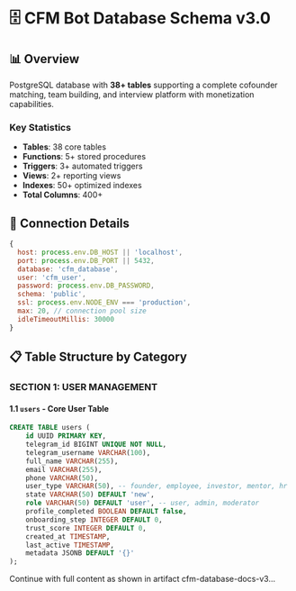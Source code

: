 # 🗄️ CFM Bot Database Schema v3.0

## 📊 Overview

PostgreSQL database with **38+ tables** supporting a complete cofounder matching, team building, and interview platform with monetization capabilities.

### Key Statistics
- **Tables**: 38 core tables
- **Functions**: 5+ stored procedures  
- **Triggers**: 3+ automated triggers
- **Views**: 2+ reporting views
- **Indexes**: 50+ optimized indexes
- **Total Columns**: 400+

## 🔌 Connection Details

```javascript
{
  host: process.env.DB_HOST || 'localhost',
  port: process.env.DB_PORT || 5432,
  database: 'cfm_database',
  user: 'cfm_user',
  password: process.env.DB_PASSWORD,
  schema: 'public',
  ssl: process.env.NODE_ENV === 'production',
  max: 20, // connection pool size
  idleTimeoutMillis: 30000
}
```

## 📋 Table Structure by Category

### SECTION 1: USER MANAGEMENT

#### 1.1 `users` - Core User Table
```sql
CREATE TABLE users (
    id UUID PRIMARY KEY,
    telegram_id BIGINT UNIQUE NOT NULL,
    telegram_username VARCHAR(100),
    full_name VARCHAR(255),
    email VARCHAR(255),
    phone VARCHAR(50),
    user_type VARCHAR(50), -- founder, employee, investor, mentor, hr
    state VARCHAR(50) DEFAULT 'new',
    role VARCHAR(50) DEFAULT 'user', -- user, admin, moderator
    profile_completed BOOLEAN DEFAULT false,
    onboarding_step INTEGER DEFAULT 0,
    trust_score INTEGER DEFAULT 0,
    created_at TIMESTAMP,
    last_active TIMESTAMP,
    metadata JSONB DEFAULT '{}'
);
```

Continue with full content as shown in artifact cfm-database-docs-v3...